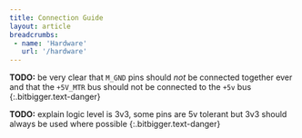 ```yaml
---
title: Connection Guide
layout: article
breadcrumbs:
 - name: 'Hardware'
   url: '/hardware'
---
```


**TODO:** be very clear that `M_GND` pins should *not* be connected together ever and that
the `+5V_MTR` bus should not be connected to the `+5v` bus
{:.bitbigger.text-danger}

**TODO:** explain logic level is 3v3, some pins are 5v tolerant but 3v3 should always be used where possible
{:.bitbigger.text-danger}
